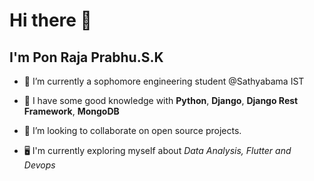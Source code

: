 # Hi there 👋
## I'm Pon Raja Prabhu.S.K


- 🔭 I’m currently a sophomore engineering student @Sathyabama IST
 
- 🌱 I have some good knowledge with **Python**, **Django**, **Django Rest Framework**, **MongoDB**
 
- 👯 I’m looking to collaborate on open source projects.
 
- 🖥️ I'm currently exploring myself about *Data Analysis, Flutter and Devops*
